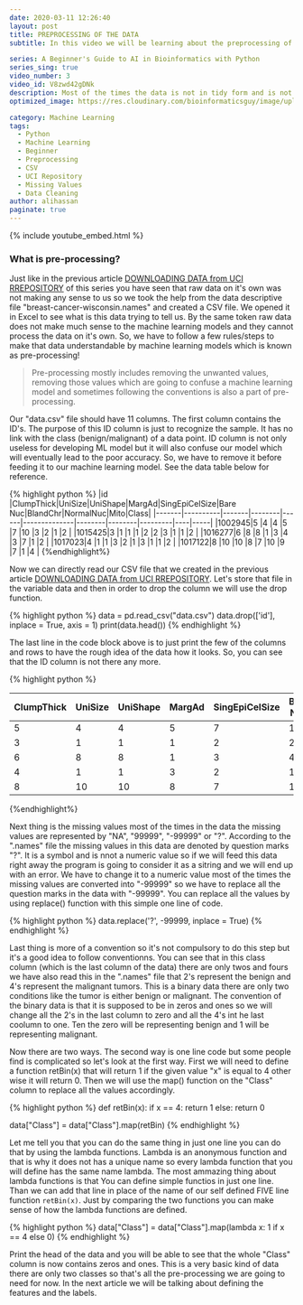 ```yaml
---
date: 2020-03-11 12:26:40
layout: post
title: PREPROCESSING OF THE DATA
subtitle: In this video we will be learning about the preprocessing of the data!

series: A Beginner's Guide to AI in Bioinformatics with Python
series_sing: true
video_number: 3
video_id: V8zwd42gDNk
description: Most of the times the data is not in tidy form and is not in the usable shape this is when preprocessing comes in handy.
optimized_image: https://res.cloudinary.com/bioinformaticsguy/image/upload/c_scale,h_380/v1596696392/Machine%20Learning%20For%20Bioinformatics/MLINBINF-003.png

category: Machine Learning
tags:
  - Python
  - Machine Learning
  - Beginner
  - Preprocessing
  - CSV
  - UCI Repository
  - Missing Values
  - Data Cleaning
author: alihassan
paginate: true
---
```


{% include youtube_embed.html %}

### What is pre-processing?

Just like in the previous article [DOWNLOADING DATA from UCI RREPOSITORY](/ML-In-BINF-With-Python-002) of this series you have seen that raw data on it's own was not making any sense to us so we took the help from the data descriptive file "breast-cancer-wisconsin.names" and created a CSV file. We opened it in Excel to see what is this data trying to tell us. By the same token raw data does not make much sense to the machine learning models and they cannot process the data on it's own. So, we have to follow a few rules/steps to make that data understandable by machine learning models which is known as pre-processing!

> Pre-processing mostly includes removing the unwanted values, removing those values which are going to confuse a machine learning model and sometimes following the conventions is also a part of pre-processing.

Our "data.csv" file should have 11 columns. The first column contains the ID's. The purpose of this ID
column is just to recognize the sample. It has no link with the class (benign/malignant) of a data point. ID column is not only useless for developing ML model but it will also confuse our model which will eventually lead to the poor accuracy. So, we have to remove it before feeding it to our machine learning model. See the data table below for reference.

{% highlight python %}
|id     |ClumpThick|UniSize|UniShape|MargAd|SingEpiCelSize|Bare Nuc|BlandChr|NormalNuc|Mito|Class|
|-------|----------|-------|--------|------|--------------|--------|--------|---------|----|-----|
|1002945|5         |4      |4       |5     |7             |10      |3       |2        |1   |2    |
|1015425|3         |1      |1       |1     |2             |2       |3       |1        |1   |2    |
|1016277|6         |8      |8       |1     |3             |4       |3       |7        |1   |2    |
|1017023|4         |1      |1       |3     |2             |1       |3       |1        |1   |2    |
|1017122|8         |10     |10      |8     |7             |10      |9       |7        |1   |4    |
{%endhighlight%}

Now we can directly read our CSV file that we created in the previous article [DOWNLOADING DATA from UCI RREPOSITORY](/ML-In-BINF-With-Python-002). Let's store that file in the variable data and then in order to drop the column we will use the drop function. 

{% highlight python %}
data = pd.read_csv("data.csv")
data.drop(['id'], inplace = True, axis = 1)
print(data.head())
{% endhighlight %}


The last line in the code block above is to just print the few of the columns and rows to have the rough idea of the data how it looks. So, you can see that the ID column is not there any more. 

{% highlight python %}

|ClumpThick|UniSize|UniShape|MargAd|SingEpiCelSize|Bare Nuc|BlandChr|NormalNuc|Mito|Class|
|----------|-------|--------|------|--------------|--------|--------|---------|----|-----|
|5         |4      |4       |5     |7             |10      |3       |2        |1   |2    |
|3         |1      |1       |1     |2             |2       |3       |1        |1   |2    |
|6         |8      |8       |1     |3             |4       |3       |7        |1   |2    |
|4         |1      |1       |3     |2             |1       |3       |1        |1   |2    |
|8         |10     |10      |8     |7             |10      |9       |7        |1   |4    |

{%endhighlight%}


Next thing is the missing values most of the times in the data the missing values are represented by "NA", "99999", "-99999" or "?". According to the ".names" file the missing values in this data are denoted by question marks "?". It is a symbol and is nnot a numeric value so if we will feed this data right away the program is going to consider it as a sitring and we will end up with an error. We have to change it to a numeric value most of the times the missing values are converted into "-99999" so we have to replace all the question marks in the data with "-99999". You can replace all the values by using replace() function with this simple one line of code.

{% highlight python %}
data.replace('?', -99999, inplace = True)
{% endhighlight %}


Last thing is more of a convention so it's not compulsory to do this step but it's a good idea to follow conventionns. You can see that in this class column (which is the last column of the data) there are only twos and fours we have also read this in the ".names" file that 2's represent the benign and 4's represent  the malignant tumors. This is a binary data there are only two conditions like the tumor is either
benign or malignant. The convention of the binary data is that it is supposed to be in zeros and ones so we
will change all the 2's in the last column to zero and all the 4's int he last coolumn to one. Ten the zero will be representing benign and 1 will be representing malignant. 

Now there are two ways. The second way is one line code but some people find is complicated so let's look at the first way. First we will need to define a function retBin(x) that will return 1 if the given value "x" is equal to 4 other wise it will return 0. Then we will use the map() function on the "Class" column to replace all the values accordingly.

{% highlight python %}
def retBin(x):
    if x == 4:
        return 1
    else:
        return 0

data["Class"] = data["Class"].map(retBin)
{% endhighlight %}


Let me tell you that you can do the same thing in just one line you can do that by using the lambda functions. Lambda is an anonymous function and that is why it does not has a unique name so every lambda function that you will define has the same name lambda. The most ammazing thing about lambda functions is that You can define simple functios in just one line. Than we can add that line in place of the name of our self defined FIVE line function `retBin(x)`. Just by comparing the two functions you can make sense of how the lambda functions are defined.

{% highlight python %}
data["Class"] = data["Class"].map(lambda x: 1 if x == 4 else 0)
{% endhighlight %}

Print the head of the data and you will be able to see that the whole "Class" column is now contains zeros and ones. This is a very basic kind of data there are only two classes so that's all the pre-processing
we are going to need for now. In the next article we will be talking about defining the features and the labels.
